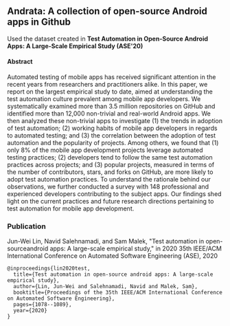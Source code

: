 ## Andrata: A collection of open-source Android apps in Github

Used the dataset created in **Test Automation in Open-Source Android Apps: A Large-Scale Empirical Study (ASE'20)**

#### Abstract
Automated testing of mobile apps has received significant attention in the recent years from researchers and practitioners alike. In this paper, we report on the largest empirical study to date, aimed at understanding the test automation culture prevalent among mobile app developers. We systematically examined more than 3.5 million repositories on GitHub and identified more than 12,000 non-trivial and real-world Android apps. We then analyzed these non-trivial apps to investigate (1) the trends in adoption of test automation; (2) working habits of mobile app developers in regards to automated testing; and (3) the correlation between the adoption of test automation and the popularity of projects. Among others, we found that (1) only 8% of the mobile app development projects leverage automated testing practices; (2) developers tend to follow the same test automation practices across projects; and (3) popular projects, measured in terms of the number of contributors, stars, and forks on GitHub, are more likely to adopt test automation practices. To understand the rationale behind our observations, we further conducted a survey with 148 professional and experienced developers contributing to the subject apps. Our findings shed light on the current practices and future research directions pertaining to test automation for mobile app development. 


### Publication

Jun-Wei Lin, Navid Salehnamadi, and Sam Malek, "Test automation in open-sourceandroid apps: A large-scale empirical study," in 2020 35th IEEE/ACM International Conference on Automated Software Engineering (ASE), 2020

```
@inproceedings{lin2020test,
  title={Test automation in open-source android apps: A large-scale empirical study},
  author={Lin, Jun-Wei and Salehnamadi, Navid and Malek, Sam},
  booktitle={Proceedings of the 35th IEEE/ACM International Conference on Automated Software Engineering},
  pages={1078--1089},
  year={2020}
}
```
